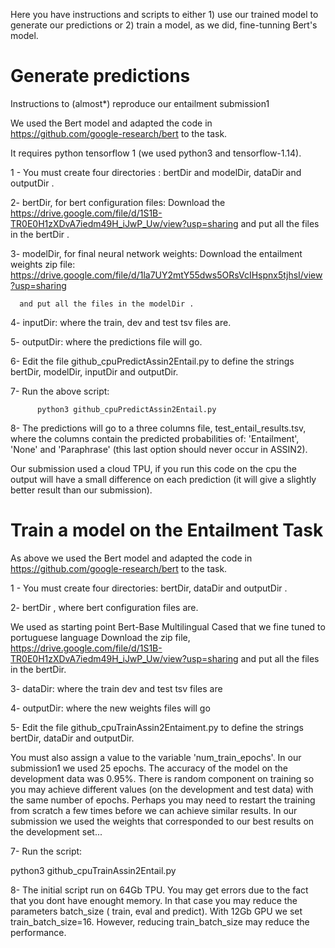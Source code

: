 Here you have instructions and scripts to either 1) use our trained model to generate our predictions or 2) train a model, as we did, fine-tunning Bert's model.

# Generate predictions


Instructions to (almost*) reproduce our entailment submission1

We used the Bert model and adapted the code in https://github.com/google-research/bert to the task.

It requires  python tensorflow 1 (we used python3 and tensorflow-1.14).

1 - You must create four directories : bertDir and modelDir, dataDir and outputDir .

2- bertDir, for bert configuration files: 
      Download the https://drive.google.com/file/d/1S1B-TR0E0H1zXDvA7iedm49H_iJwP_Uw/view?usp=sharing and put all the files in the bertDir .

3-  modelDir, for final neural network weights:
      Download the entailment weights zip file: https://drive.google.com/file/d/1la7UY2mtY55dws5ORsVcIHspnx5tjhsI/view?usp=sharing 
      
      and put all the files in the modelDir .
 4- inputDir: where the train, dev and test tsv files are.
 
 5- outputDir: where the predictions file  will go. 
 
 6- Edit the file github_cpuPredictAssin2Entail.py to define the strings bertDir, modelDir, inputDir and outputDir.

 7- Run the above script: 
 
          python3 github_cpuPredictAssin2Entail.py
 
 8- The predictions will go to  a three columns file, test_entail_results.tsv, where the columns contain the predicted probabilities of: 'Entailment', 'None' and 'Paraphrase' (this last option should never occur in ASSIN2).  
 
 
Our submission used a cloud TPU, if you run this code on the cpu the output will have a small difference on each prediction (it will give a slightly better result than our submission).


# Train a model on the Entailment Task
As above we used the Bert model and adapted the code in https://github.com/google-research/bert to the task.

1 - You must create four directories: bertDir, dataDir and outputDir .

2- bertDir , where bert configuration files are.

We used as starting point Bert-Base Multilingual Cased that we fine tuned to portuguese language
Download the zip file, https://drive.google.com/file/d/1S1B-TR0E0H1zXDvA7iedm49H_iJwP_Uw/view?usp=sharing 
and put all the files in the bertDir.

3- dataDir: where the train dev and test tsv files are

4- outputDir: where the new weights files will go

5- Edit the file github_cpuTrainAssin2Entaiment.py to define the strings bertDir, dataDir and outputDir.

You must also assign a value to the variable 'num_train_epochs'. In our submission1 we used 25 epochs. The accuracy of the model on the development data was 0.95%. There is random component on training so you may achieve different values (on the development and test data) with the same number of epochs. Perhaps you may need to restart the training from scratch a few times before we can achieve similar results. In our submission we used the weights that corresponded to our best results on the development set...


7- Run the script:

  python3 github_cpuTrainAssin2Entail.py


8- The initial script run on 64Gb TPU. You may get errors due to the fact that you dont have enought memory. In that case you may reduce the parameters batch_size ( train, eval and predict). With 12Gb GPU we set train_batch_size=16. However, reducing train_batch_size may reduce the performance. 
